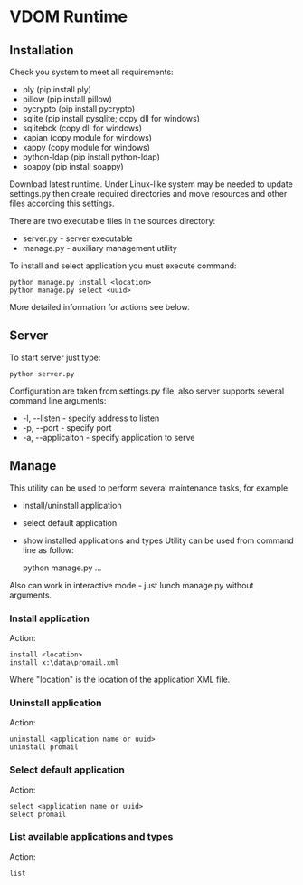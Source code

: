 # VDOM Runtime

## Installation

Check you system to meet all requirements:

* ply (pip install ply)
* pillow (pip install pillow)
* pycrypto (pip install pycrypto)
* sqlite (pip install pysqlite; copy dll for windows)
* sqlitebck (copy dll for windows)
* xapian (copy module for windows)
* xappy (copy module for windows)
* python-ldap (pip install python-ldap)
* soappy (pip install soappy)

Download latest runtime. Under Linux-like system may be needed to update settings.py then create required directories and move resources and other files according this settings.

There are two executable files in the sources directory:

* server.py - server executable
* manage.py - auxiliary management utility

To install and select application you must execute command:

    python manage.py install <location>
    python manage.py select <uuid>

More detailed information for actions see below.

## Server

To start server just type:

    python server.py

Configuration are taken from settings.py file, also server supports several command line arguments:
* -l, --listen - specify address to listen
* -p, --port - specify port
* -a, --applicaiton - specify application to serve

## Manage

This utility can be used to perform several maintenance tasks, for example:
* install/uninstall application
* select default application
* show installed applications and types
Utility can be used from command line as follow:

    python manage.py <action> <arguments>...

Also can work in interactive mode - just lunch manage.py without arguments.
    
### Install application

Action:

    install <location>
    install x:\data\promail.xml

Where "location" is the location of the application XML file.

### Uninstall application

Action:

    uninstall <application name or uuid>
    uninstall promail

### Select default application

Action:

    select <application name or uuid>
    select promail

### List available applications and types

Action:

    list
